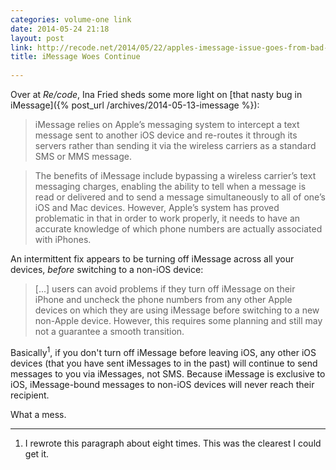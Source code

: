 ```yaml
---
categories: volume-one link
date: 2014-05-24 21:18
layout: post
link: http://recode.net/2014/05/22/apples-imessage-issue-goes-from-bad-to-worse-with-server-glitch/
title: iMessage Woes Continue
  
---
```



Over at _Re/code_, Ina Fried sheds some more light on [that nasty bug in iMessage]({% post_url /archives/2014-05-13-imessage %}): 

> iMessage relies on Apple’s messaging system to intercept a text message sent to another iOS device and re-routes it through its servers rather than sending it via the wireless carriers as a standard SMS or MMS message.

> The benefits of iMessage include bypassing a wireless carrier’s text messaging charges, enabling the ability to tell when a message is read or delivered and to send a message simultaneously to all of one’s iOS and Mac devices. However, Apple’s system has proved problematic in that in order to work properly, it needs to have an accurate knowledge of which phone numbers are actually associated with iPhones.

An intermittent fix appears to be turning off iMessage across all your devices, *before* switching to a non-iOS device:

> [...] users can avoid problems if they turn off iMessage on their iPhone and uncheck the phone numbers from any other Apple devices on which they are using iMessage before switching to a new non-Apple device. However, this requires some planning and still may not a guarantee a smooth transition.

Basically<sup>1</sup>, if you don't turn off iMessage before leaving iOS, any other iOS devices (that you have sent iMessages to in the past) will continue to send messages to you via iMessages, not SMS. Because iMessage is exclusive to iOS, iMessage-bound messages to non-iOS devices will never reach their recipient. 

What a mess. 

---

1. I rewrote this paragraph about eight times. This was the clearest I could get it. 
